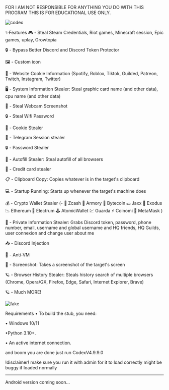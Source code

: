FOR I AM NOT RESPONSIBLE FOR ANYTHING YOU DO WITH THIS PROGRAM THIS IS FOR EDUCATIONAL USE ONLY.



![codex](https://github.com/CodeXTM2/CodeXV4.9-NUKER/assets/161192727/d99cdea8-0ee5-465f-9f4d-06d72a4e34dc)


✨Features
🎮 - Steal Steam Credentials, Riot games, Minecraft session, Epic games, uplay, Growtopia

🔒 - Bypass Better Discord and Discord Token Protector

🖼 - Custom icon

🤖 - Website Cookie Information (Spotify, Roblox, Tiktok, Guilded, Patreon, Twitch, Instagram, Twitter)

🖥 - System Information Stealer: Steal graphic card name (and other data), cpu name (and other data)

📸 - Steal Webcam Screenshot

🔒 - Steal Wifi Password

🍪 - Cookie Stealer

📁 - Telegram Session stealer

🔒 - Password Stealer

📝 - Autofill Stealer: Steal autofill of all browsers

📝 - Credit card stealer

📋 - Clipboard Copy: Copies whatever is in the target's clipboard

💻 - Startup Running: Starts up whenever the target's machine does

💰 - Crypto Wallet Stealer (- 💸 Zcash 🚀 Armory 📀 Bytecoin 💵 Jaxx 💎 Exodus 📉 Ethereum 🔨 Electrum 🕹 AtomicWallet 💹 Guarda ⚡️ Coinomi 🦊 MetaMask )

👥 - Private Information Stealer: Grabs Discord token, password, phone number, email, username and global username and HQ friends, HQ Guilds, user connexion and change user about me

📥 - Discord Injection

📂 - Anti-VM

📸 - Screenshot: Takes a screenshot of the target's screen

🪐 - Browser History Stealer: Steals history search of multiple browsers (Chrome, Opera/GX, Firefox, Edge, Safari, Internet Explorer, Brave)

🪐 - Much MORE!



![fake](https://github.com/CodeXTM2/CodeXV4.9-NUKER/assets/161192727/f3f1f8cd-aea5-4972-b774-8dbf02b8d35b)






Requirements
• To build the stub, you need:

• Windows 10/11

•Python 3.10+.

• An active internet connection.

and boom you are done just run CodexV4.9.9.0

!disclaimer! make sure you run it with admin for it to load correctly might be buggy if loaded normally

--------------------------------
Android version coming soon...
